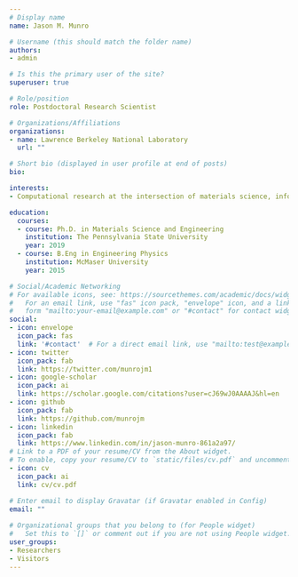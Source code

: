 ```yaml
---
# Display name
name: Jason M. Munro

# Username (this should match the folder name)
authors:
- admin

# Is this the primary user of the site?
superuser: true

# Role/position
role: Postdoctoral Research Scientist

# Organizations/Affiliations
organizations:
- name: Lawrence Berkeley National Laboratory
  url: ""

# Short bio (displayed in user profile at end of posts)
bio: 

interests: 
- Computational research at the intersection of materials science, informatics, and high-performance computing.

education:
  courses:
  - course: Ph.D. in Materials Science and Engineering  
    institution: The Pennsylvania State University
    year: 2019
  - course: B.Eng in Engineering Physics
    institution: McMaser University
    year: 2015

# Social/Academic Networking
# For available icons, see: https://sourcethemes.com/academic/docs/widgets/#icons
#   For an email link, use "fas" icon pack, "envelope" icon, and a link in the
#   form "mailto:your-email@example.com" or "#contact" for contact widget.
social:
- icon: envelope
  icon_pack: fas
  link: '#contact'  # For a direct email link, use "mailto:test@example.org".
- icon: twitter
  icon_pack: fab
  link: https://twitter.com/munrojm1
- icon: google-scholar
  icon_pack: ai
  link: https://scholar.google.com/citations?user=cJ69wJ0AAAAJ&hl=en
- icon: github
  icon_pack: fab
  link: https://github.com/munrojm
- icon: linkedin
  icon_pack: fab
  link: https://www.linkedin.com/in/jason-munro-861a2a97/
# Link to a PDF of your resume/CV from the About widget.
# To enable, copy your resume/CV to `static/files/cv.pdf` and uncomment the lines below.  
- icon: cv
  icon_pack: ai
  link: cv/cv.pdf

# Enter email to display Gravatar (if Gravatar enabled in Config)
email: ""
  
# Organizational groups that you belong to (for People widget)
#   Set this to `[]` or comment out if you are not using People widget.  
user_groups:
- Researchers
- Visitors
---
```


